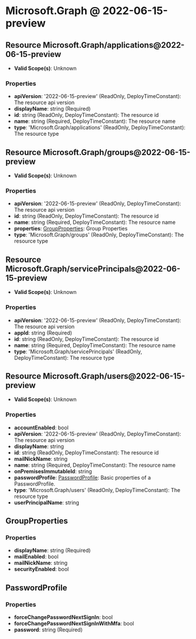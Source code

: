 # Microsoft.Graph @ 2022-06-15-preview

## Resource Microsoft.Graph/applications@2022-06-15-preview
* **Valid Scope(s)**: Unknown
### Properties
* **apiVersion**: '2022-06-15-preview' (ReadOnly, DeployTimeConstant): The resource api version
* **displayName**: string (Required)
* **id**: string (ReadOnly, DeployTimeConstant): The resource id
* **name**: string (Required, DeployTimeConstant): The resource name
* **type**: 'Microsoft.Graph/applications' (ReadOnly, DeployTimeConstant): The resource type

## Resource Microsoft.Graph/groups@2022-06-15-preview
* **Valid Scope(s)**: Unknown
### Properties
* **apiVersion**: '2022-06-15-preview' (ReadOnly, DeployTimeConstant): The resource api version
* **id**: string (ReadOnly, DeployTimeConstant): The resource id
* **name**: string (Required, DeployTimeConstant): The resource name
* **properties**: [GroupProperties](#groupproperties): Group Properties
* **type**: 'Microsoft.Graph/groups' (ReadOnly, DeployTimeConstant): The resource type

## Resource Microsoft.Graph/servicePrincipals@2022-06-15-preview
* **Valid Scope(s)**: Unknown
### Properties
* **apiVersion**: '2022-06-15-preview' (ReadOnly, DeployTimeConstant): The resource api version
* **appId**: string (Required)
* **id**: string (ReadOnly, DeployTimeConstant): The resource id
* **name**: string (Required, DeployTimeConstant): The resource name
* **type**: 'Microsoft.Graph/servicePrincipals' (ReadOnly, DeployTimeConstant): The resource type

## Resource Microsoft.Graph/users@2022-06-15-preview
* **Valid Scope(s)**: Unknown
### Properties
* **accountEnabled**: bool
* **apiVersion**: '2022-06-15-preview' (ReadOnly, DeployTimeConstant): The resource api version
* **displayName**: string
* **id**: string (ReadOnly, DeployTimeConstant): The resource id
* **mailNickName**: string
* **name**: string (Required, DeployTimeConstant): The resource name
* **onPremisesImmutableId**: string
* **passwordProfile**: [PasswordProfile](#passwordprofile): Basic properties of a PasswordProfile.
* **type**: 'Microsoft.Graph/users' (ReadOnly, DeployTimeConstant): The resource type
* **userPrincipalName**: string

## GroupProperties
### Properties
* **displayName**: string (Required)
* **mailEnabled**: bool
* **mailNickName**: string
* **securityEnabled**: bool

## PasswordProfile
### Properties
* **forceChangePasswordNextSignIn**: bool
* **forceChangePasswordNextSignInWithMfa**: bool
* **password**: string (Required)

